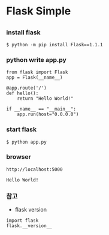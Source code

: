 # Flask Simple

## 

### install flask

```text
$ python -m pip install Flask==1.1.1
```

### python write app.py

```text
from flask import Flask
app = Flask(__name__)

@app.route('/')
def hello():
    return "Hello World!"

if __name__ == "__main__":
    app.run(host="0.0.0.0")
```

### start flask

```text
$ python app.py
```

### browser 

```text
http://localhost:5000

Hello World!
```

### 참고

* flask version

```text
import flask
flask.__version__
```

>

